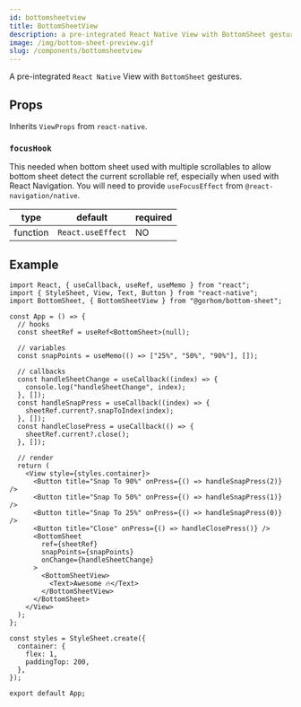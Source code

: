 ```yaml
---
id: bottomsheetview
title: BottomSheetView
description: a pre-integrated React Native View with BottomSheet gestures.
image: /img/bottom-sheet-preview.gif
slug: /components/bottomsheetview
---
```


A pre-integrated `React Native` View with `BottomSheet` gestures.

## Props

Inherits `ViewProps` from `react-native`.

### `focusHook`

This needed when bottom sheet used with multiple scrollables to allow bottom sheet detect the current scrollable ref, especially when used with React Navigation. You will need to provide `useFocusEffect` from `@react-navigation/native`.

| type     | default           | required |
| -------- | ----------------- | -------- |
| function | `React.useEffect` | NO       |

## Example

```tsx
import React, { useCallback, useRef, useMemo } from "react";
import { StyleSheet, View, Text, Button } from "react-native";
import BottomSheet, { BottomSheetView } from "@gorhom/bottom-sheet";

const App = () => {
  // hooks
  const sheetRef = useRef<BottomSheet>(null);

  // variables
  const snapPoints = useMemo(() => ["25%", "50%", "90%"], []);

  // callbacks
  const handleSheetChange = useCallback((index) => {
    console.log("handleSheetChange", index);
  }, []);
  const handleSnapPress = useCallback((index) => {
    sheetRef.current?.snapToIndex(index);
  }, []);
  const handleClosePress = useCallback(() => {
    sheetRef.current?.close();
  }, []);

  // render
  return (
    <View style={styles.container}>
      <Button title="Snap To 90%" onPress={() => handleSnapPress(2)} />
      <Button title="Snap To 50%" onPress={() => handleSnapPress(1)} />
      <Button title="Snap To 25%" onPress={() => handleSnapPress(0)} />
      <Button title="Close" onPress={() => handleClosePress()} />
      <BottomSheet
        ref={sheetRef}
        snapPoints={snapPoints}
        onChange={handleSheetChange}
      >
        <BottomSheetView>
          <Text>Awesome 🔥</Text>
        </BottomSheetView>
      </BottomSheet>
    </View>
  );
};

const styles = StyleSheet.create({
  container: {
    flex: 1,
    paddingTop: 200,
  },
});

export default App;
```
